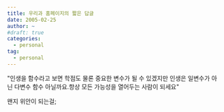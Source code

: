 ```yaml
---
title: 우리과 홈페이지의 짧은 답글
date: 2005-02-25
author: ~
#draft: true
categories:
  - personal
tag:
  - personal
---
```




"인생을 함수라고 보면 학점도 물론 중요한 변수가 될 수 있겠지만 인생은 일변수가 아닌 다변수 함수 아닐까요.항상 모든 가능성을 열어두는 사람이 되세요"

왠지 위안이 되는걸;


 






